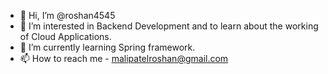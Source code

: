- 👋 Hi, I’m @roshan4545
- 👀 I’m interested in Backend Development and to learn about the working of Cloud Applications.
- 🌱 I’m currently learning Spring framework.
- 📫 How to reach me - malipatelroshan@gmail.com

<!---
roshan4545/roshan4545 is a ✨ special ✨ repository because its `README.md` (this file) appears on your GitHub profile.
You can click the Preview link to take a look at your changes.
--->

